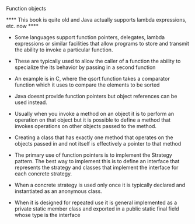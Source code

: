 Function objects

**** This book is quite old and Java actually supports lambda expressions, etc. now ****

- Some languages support function pointers, delegates, lambda expressions or similar facilities that allow programs to store and transmit the ability to invoke a particular function.

- These are typically used to allow the caller of a function the ability to specialize the its behavior by passing in a second function

- An example is in C, where the qsort function takes a comparator function which it uses to compare the elements to be sorted

- Java doesnt provide function pointers but object references can be used instead.

- Usually when you invoke a method on an object it is to perform an operation on that object but it is possible to define a method that invokes operations on other objects passed to the method. 

- Creating a class that has exactly one method that operates on the objects passed in and not itself is effectively a pointer to that method

 - The primary use of function pointers is to implement the Strategy pattern. The best way to implement this is to define an interface that represents the strategy and classes that implement the interface for each concrete strategy.
 
 - When a concrete strategy is used only once it is typically declared and instantiated as an anonymous class.
 
 - When it is designed for repeated use it is general implemented as a private static member class and exported in a public static final field whose type is the interface